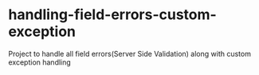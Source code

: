 # handling-field-errors-custom-exception
Project to handle all field errors(Server Side Validation) along with custom exception handling
